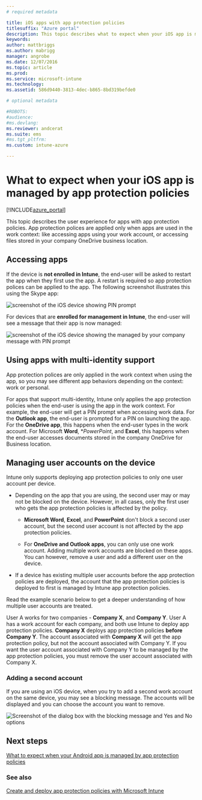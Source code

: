 ```yaml
---
# required metadata

title: iOS apps with app protection policies
titlesuffix: "Azure portal"
description: This topic describes what to expect when your iOS app is managed by app protection policies."
keywords:
author: mattbriggs
ms.author: mabrigg
manager: angrobe
ms.date: 12/07/2016
ms.topic: article
ms.prod:
ms.service: microsoft-intune
ms.technology:
ms.assetid: 586d9440-3813-4dec-b865-8bd319befde0

# optional metadata

#ROBOTS:
#audience:
#ms.devlang:
ms.reviewer: andcerat
ms.suite: ems
#ms.tgt_pltfrm:
ms.custom: intune-azure

---
```


# What to expect when your iOS app is managed by app protection policies

[!INCLUDE[azure_portal](./includes/azure_portal.md)]

This topic describes the user experience for apps with app protection policies. App protection polices are applied only when apps are used in the work context: like accessing apps using your work account, or accessing files stored in your company OneDrive business location.
##  Accessing apps

If the device is **not enrolled in Intune**, the end-user will be asked to restart the app when they first use the app.  A restart is required so app protection polices can be applied to the app. The following screenshot illustrates this using the Skype app:


![screenshot of the iOS device showing PIN prompt](./media/ios-pin-prompt.png)

For devices that are **enrolled for management in Intune**, the end-user will see a message that their app is now managed:

![screenshot of the iOS device showing the managed by your company message with PIN prompt](./media/ios-managed-devices-pin-prompt.png)

##  Using apps with multi-identity support

App protection polices are only applied in the work context when using the app, so you may see different app behaviors depending on the context: work or personal.  

For apps that support multi-identity, Intune only applies the app protection policies when the end-user is using the app in the work context.  For example, the end-user will get a PIN prompt when accessing work data.  For the **Outlook app**, the end-user is prompted for a PIN on launching the app. For the **OneDrive app**, this happens when the end-user types in the work account.  For Microsoft **Word**, **PowerPoint*, and **Excel**, this happens when the end-user accesses documents stored in the company OneDrive for Business location.
##  Managing user accounts on the device

Intune only supports deploying app protection policies to only one user account per device.

* Depending on the app that you are using, the second user may or may not be blocked on the device. However, in all cases, only the first user who gets the app protection policies is affected by the policy.
  * **Microsoft Word**, **Excel**, and **PowerPoint** don't block a second user account, but the second user account is not affected by the app protection policies.  

  * For **OneDrive and Outlook apps**, you can only use one work account.  Adding multiple work accounts are blocked on these apps.  You can however, remove a user and add a different user on the device.

* If a device has existing multiple user accounts before the app protection policies are deployed, the account that the app protection policies is deployed to first is managed by Intune app protection policies.


Read the example scenario below to get a deeper understanding of how multiple user accounts are treated.

User A works for two companies - **Company X**, and **Company Y**. User A has a work account for each company, and both use Intune to deploy app protection policies. **Company X** deploys app protection policies **before** **Company Y**. The account associated with **Company X** will get the app protection policy, but not the account associated with Company Y. If you want the user account associated with Company Y to be managed by the app protection policies, you must remove the user account associated with Company X.
### Adding a second account

If you are using an iOS device, when you try to add a second work account on the same device, you may see a blocking message.  The accounts will be displayed and you can choose the account you want to remove.

![Screenshot of the dialog box with the blocking message and Yes and No options](./media/ios-switch-user.PNG)

## Next steps
[What to expect when your Android app is managed by app protection policies](app-protection-enabled-apps-android.md)
### See also
[Create and deploy app protection policies with Microsoft Intune](app-protection-policies.md)
